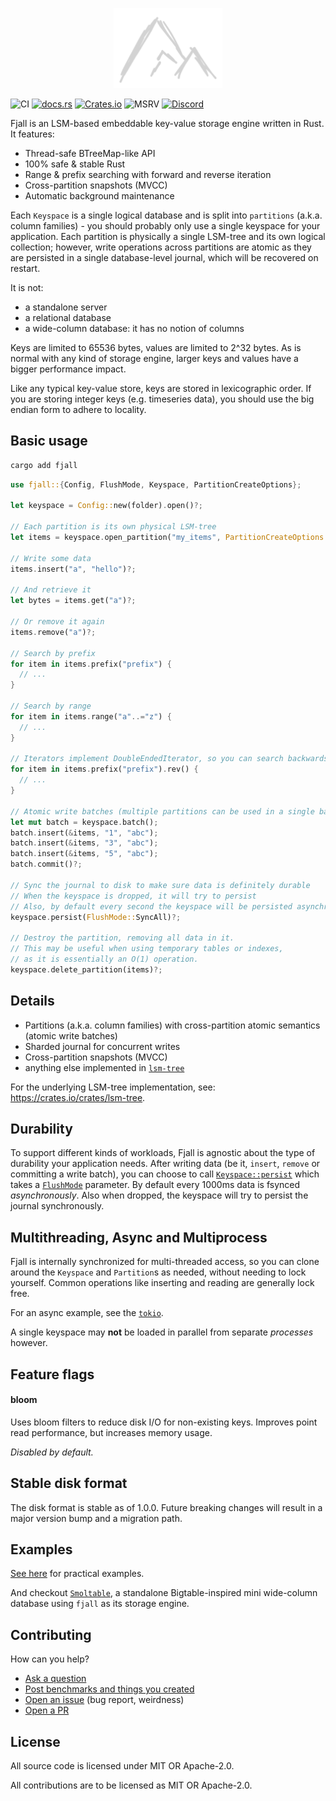 <p align="center">
  <img src="/logo.png" height="128">
</p>
<p align="center>
  (temporary logo)
</p>

[![CI](https://github.com/fjall-rs/fjall/actions/workflows/test.yml/badge.svg)](https://github.com/fjall-rs/fjall/actions/workflows/test.yml)
[![docs.rs](https://img.shields.io/docsrs/fjall?color=green)](https://docs.rs/fjall)
[![Crates.io](https://img.shields.io/crates/v/fjall?color=blue)](https://crates.io/crates/fjall)
![MSRV](https://img.shields.io/badge/MSRV-1.74.0-blue)
[![Discord](https://img.shields.io/discord/1240426554111164486)](https://discord.com/invite/HvYGp4NFFk)

Fjall is an LSM-based embeddable key-value storage engine written in Rust. It features:

- Thread-safe BTreeMap-like API
- 100% safe & stable Rust
- Range & prefix searching with forward and reverse iteration
- Cross-partition snapshots (MVCC)
- Automatic background maintenance

Each `Keyspace` is a single logical database and is split into `partitions` (a.k.a. column families) - you should probably only use a single keyspace for your application. Each partition is physically a single LSM-tree and its own logical collection; however, write operations across partitions are atomic as they are persisted in a single database-level journal, which will be recovered on restart.

It is not:

- a standalone server
- a relational database
- a wide-column database: it has no notion of columns

Keys are limited to 65536 bytes, values are limited to 2^32 bytes. As is normal with any kind of storage engine, larger keys and values have a bigger performance impact.

Like any typical key-value store, keys are stored in lexicographic order. If you are storing integer keys (e.g. timeseries data), you should use the big endian form to adhere to locality.

## Basic usage

```bash
cargo add fjall
```

```rust
use fjall::{Config, FlushMode, Keyspace, PartitionCreateOptions};

let keyspace = Config::new(folder).open()?;

// Each partition is its own physical LSM-tree
let items = keyspace.open_partition("my_items", PartitionCreateOptions::default())?;

// Write some data
items.insert("a", "hello")?;

// And retrieve it
let bytes = items.get("a")?;

// Or remove it again
items.remove("a")?;

// Search by prefix
for item in items.prefix("prefix") {
  // ...
}

// Search by range
for item in items.range("a"..="z") {
  // ...
}

// Iterators implement DoubleEndedIterator, so you can search backwards, too!
for item in items.prefix("prefix").rev() {
  // ...
}

// Atomic write batches (multiple partitions can be used in a single batch)
let mut batch = keyspace.batch();
batch.insert(&items, "1", "abc");
batch.insert(&items, "3", "abc");
batch.insert(&items, "5", "abc");
batch.commit()?;

// Sync the journal to disk to make sure data is definitely durable
// When the keyspace is dropped, it will try to persist
// Also, by default every second the keyspace will be persisted asynchronously
keyspace.persist(FlushMode::SyncAll)?;

// Destroy the partition, removing all data in it.
// This may be useful when using temporary tables or indexes,
// as it is essentially an O(1) operation.
keyspace.delete_partition(items)?;
```


## Details

- Partitions (a.k.a. column families) with cross-partition atomic semantics (atomic write batches)
- Sharded journal for concurrent writes
- Cross-partition snapshots (MVCC)
- anything else implemented in [`lsm-tree`](https://github.com/fjall-rs/lsm-tree)

For the underlying LSM-tree implementation, see: <https://crates.io/crates/lsm-tree>.

## Durability

To support different kinds of workloads, Fjall is agnostic about the type of durability
your application needs. After writing data (be it, `insert`, `remove` or committing a write batch), you can choose to call [`Keyspace::persist`](https://docs.rs/fjall/latest/fjall/struct.Keyspace.html#method.persist) which takes a [`FlushMode`](https://docs.rs/fjall/latest/fjall/enum.FlushMode.html) parameter. By default every 1000ms data is fsynced *asynchronously*. Also when dropped, the keyspace will try to persist the journal synchronously.

## Multithreading, Async and Multiprocess

Fjall is internally synchronized for multi-threaded access, so you can clone around the `Keyspace` and `Partition`s as needed, without needing to lock yourself. Common operations like inserting and reading are generally lock free.

For an async example, see the [`tokio`](https://github.com/fjall-rs/fjall/tree/main/examples/tokio).

A single keyspace may **not** be loaded in parallel from separate *processes* however.

## Feature flags

#### bloom

Uses bloom filters to reduce disk I/O for non-existing keys. Improves point read performance, but increases memory usage.

*Disabled by default.*

## Stable disk format

The disk format is stable as of 1.0.0. Future breaking changes will result in a major version bump and a migration path.

## Examples

[See here](https://github.com/fjall-rs/fjall/tree/main/examples) for practical examples.

And checkout [`Smoltable`](https://github.com/marvin-j97/smoltable), a standalone Bigtable-inspired mini wide-column database using `fjall` as its storage engine.

## Contributing

How can you help?

- [Ask a question](https://github.com/fjall-rs/fjall/discussions/new?category=q-a)
- [Post benchmarks and things you created](https://github.com/fjall-rs/fjall/discussions/new?category=show-and-tell)
- [Open an issue](https://github.com/fjall-rs/fjall/issues/new) (bug report, weirdness)
- [Open a PR](https://github.com/fjall-rs/fjall/compare)

## License

All source code is licensed under MIT OR Apache-2.0.

All contributions are to be licensed as MIT OR Apache-2.0.
